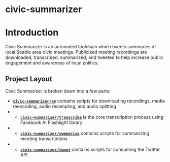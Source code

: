 # civic-summarizer

# Introduction
Civic Summarizer is an automated toolchain which tweets summaries of local Seattle area civic meetings. Publicized meeting recordings are downloaded, transcribed, summarized, and tweeted to help increase public engagement and awareness of local politics.

## Project Layout
Civic Summarizer is broken down into a few parts:

- [**`civic-summarizer/av`**](civic-summarizer/av) contains scripts for downloading recordings, media reencoding, audio resampling, and audio splitting
- - [**`civic-summarizer/transcribe`**](civic-summarizer/transcribe) is the core transcription process using Facebook AI Flashlight library
- - [**`civic-summarizer/summarize`**](civic-summarizer/summarize) contains scripts for summarizing meeting transcriptions
- - [**`civic-summarizer/tweet`**](civic-summarizer/summarize) contains scripts for consuming the Twitter API